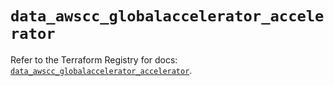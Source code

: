 # `data_awscc_globalaccelerator_accelerator`

Refer to the Terraform Registry for docs: [`data_awscc_globalaccelerator_accelerator`](https://registry.terraform.io/providers/hashicorp/awscc/0.70.0/docs/data-sources/globalaccelerator_accelerator).
